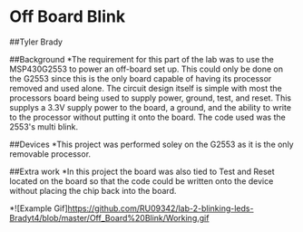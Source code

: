 # Off Board Blink

##Tyler Brady

##Background
*The requirement for this part of the lab was to use the MSP430G2553 to power an off-board set up. This could only be done on the
G2553 since this is the only board capable of having its processor removed and used alone. The circuit design itself is simple 
with most the processors board being used to supply power, ground, test, and reset. This supplys a 3.3V supply power to the board,
a ground, and the ability to write to the processor without putting it onto the board. The code used was the 2553's multi blink.

##Devices
*This project was performed soley on the G2553 as it is the only removable processor.

##Extra work
*In this project the board was also tied to Test and Reset located on the board so that the code could be written onto the device
without placing the chip back into the board.

*![Example Gif]https://github.com/RU09342/lab-2-blinking-leds-Bradyt4/blob/master/Off_Board%20Blink/Working.gif

